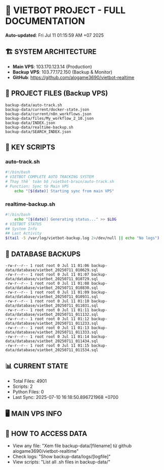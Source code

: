 # 🤖 VIETBOT PROJECT - FULL DOCUMENTATION
**Auto-updated**: Fri Jul 11 01:15:59 AM +07 2025

## 🏗️ SYSTEM ARCHITECTURE
- **Main VPS**: 103.170.123.14 (Production)
- **Backup VPS**: 103.77.172.150 (Backup & Monitor)
- **GitHub**: https://github.com/alogame3690/vietbot-realtime

## 📁 PROJECT FILES (Backup VPS)
```
backup-data/auto-track.sh
backup-data/current/docker-state.json
backup-data/current/n8n_workflows.json
backup-data/files/My_workflow_2_10.json
backup-data/INDEX.json
backup-data/realtime-backup.sh
backup-data/SEARCH_INDEX.json
```

## 🔧 KEY SCRIPTS
### auto-track.sh
```bash
#!/bin/bash
# VIETBOT COMPLETE AUTO TRACKING SYSTEM
# Thay thế toàn bộ /vietbot-brain/auto-track.sh
# Function: Sync từ Main VPS
    echo "[$(date)] Starting sync from main VPS"
```
### realtime-backup.sh
```bash
#!/bin/bash
    echo "[$(date)] Generating status..." >> $LOG
# VIETBOT STATUS
## System Info
## Last Activity
$(tail -5 /var/log/vietbot-backup.log 2>/dev/null || echo "No logs")
```

## 💾 DATABASE BACKUPS
```
-rw-r--r-- 1 root root 0 Jul 11 01:06 backup-data/database/vietbot_20250711_010629.sql
-rw-r--r-- 1 root root 0 Jul 11 01:07 backup-data/database/vietbot_20250711_010729.sql
-rw-r--r-- 1 root root 0 Jul 11 01:08 backup-data/database/vietbot_20250711_010830.sql
-rw-r--r-- 1 root root 0 Jul 11 01:09 backup-data/database/vietbot_20250711_010931.sql
-rw-r--r-- 1 root root 0 Jul 11 01:10 backup-data/database/vietbot_20250711_011031.sql
-rw-r--r-- 1 root root 0 Jul 11 01:11 backup-data/database/vietbot_20250711_011132.sql
-rw-r--r-- 1 root root 0 Jul 11 01:12 backup-data/database/vietbot_20250711_011233.sql
-rw-r--r-- 1 root root 0 Jul 11 01:13 backup-data/database/vietbot_20250711_011333.sql
-rw-r--r-- 1 root root 0 Jul 11 01:14 backup-data/database/vietbot_20250711_011434.sql
-rw-r--r-- 1 root root 0 Jul 11 01:15 backup-data/database/vietbot_20250711_011534.sql
```

## 📊 CURRENT STATE
- Total Files: 4901
- Scripts: 2
- Python Files: 0
- Last Sync: 2025-07-10 16:18:50.896721968 +0700

## 🖥️ MAIN VPS INFO


## 🚨 HOW TO ACCESS DATA
- View any file: "Xem file backup-data/[filename] từ github alogame3690/vietbot-realtime"
- Check logs: "Show backup-data/logs/[logfile]"
- View scripts: "List all .sh files in backup-data/"
